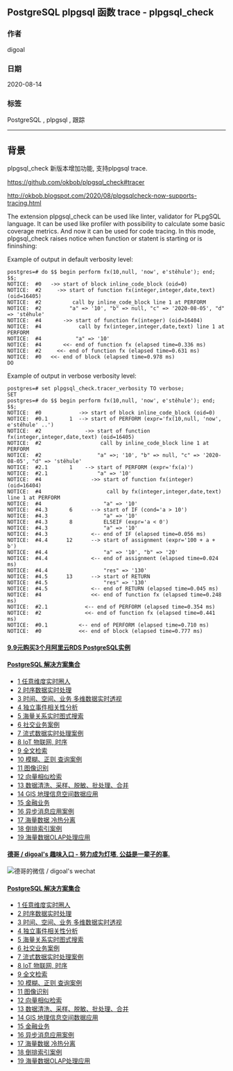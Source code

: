 ## PostgreSQL plpgsql 函数 trace - plpgsql_check    
    
### 作者    
digoal    
    
### 日期    
2020-08-14    
    
### 标签    
PostgreSQL , plpgsql , 跟踪     
    
----    
    
## 背景    
plpgsql_check 新版本增加功能, 支持plpgsql trace.      
    
https://github.com/okbob/plpgsql_check#tracer    
    
http://okbob.blogspot.com/2020/08/plpgsqlcheck-now-supports-tracing.html    
    
The extension plpgsql_check can be used like linter, validator for PLpgSQL language. It can be used like profiler with possibility to calculate some basic coverage metrics. And now it can be used for code tracing. In this mode, plpgsql_check raises notice when function or statent is starting or is fininshing:     
    
Example of output in default verbosity level:    
    
```    
postgres=# do $$ begin perform fx(10,null, 'now', e'stěhule'); end; $$;    
NOTICE:  #0   ->> start of block inline_code_block (oid=0)    
NOTICE:  #2     ->> start of function fx(integer,integer,date,text) (oid=16405)    
NOTICE:  #2          call by inline_code_block line 1 at PERFORM    
NOTICE:  #2         "a" => '10', "b" => null, "c" => '2020-08-05', "d" => 'stěhule'    
NOTICE:  #4       ->> start of function fx(integer) (oid=16404)    
NOTICE:  #4            call by fx(integer,integer,date,text) line 1 at PERFORM    
NOTICE:  #4           "a" => '10'    
NOTICE:  #4       <<- end of function fx (elapsed time=0.336 ms)    
NOTICE:  #2     <<- end of function fx (elapsed time=0.631 ms)    
NOTICE:  #0   <<- end of block (elapsed time=0.978 ms)    
DO    
```    
    
Example of output in verbose verbosity level:    
    
```    
postgres=# set plpgsql_check.tracer_verbosity TO verbose;    
SET    
postgres=# do $$ begin perform fx(10,null, 'now', e'stěhule'); end; $$;    
NOTICE:  #0            ->> start of block inline_code_block (oid=0)    
NOTICE:  #0.1       1  --> start of PERFORM (expr='fx(10,null, 'now', e'stěhule' ..')    
NOTICE:  #2              ->> start of function fx(integer,integer,date,text) (oid=16405)    
NOTICE:  #2                   call by inline_code_block line 1 at PERFORM    
NOTICE:  #2                  "a" =>; '10', "b" => null, "c" => '2020-08-05', "d" => 'stěhule'    
NOTICE:  #2.1       1    --> start of PERFORM (expr='fx(a)')    
NOTICE:  #2.1                "a" => '10'    
NOTICE:  #4                ->> start of function fx(integer) (oid=16404)    
NOTICE:  #4                     call by fx(integer,integer,date,text) line 1 at PERFORM    
NOTICE:  #4                    "a" => '10'    
NOTICE:  #4.3       6      --> start of IF (cond='a > 10')    
NOTICE:  #4.3                  "a" => '10'    
NOTICE:  #4.3       8          ELSEIF (expr='a < 0')    
NOTICE:  #4.3                  "a" => '10'    
NOTICE:  #4.3              <-- end of IF (elapsed time=0.056 ms)    
NOTICE:  #4.4      12      --> start of assignment (expr='100 + a + b')    
NOTICE:  #4.4                  "a" => '10', "b" => '20'    
NOTICE:  #4.4              <-- end of assignment (elapsed time=0.024 ms)    
NOTICE:  #4.4                  "res" => '130'    
NOTICE:  #4.5      13      --> start of RETURN    
NOTICE:  #4.5                  "res" => '130'    
NOTICE:  #4.5              <-- end of RETURN (elapsed time=0.045 ms)    
NOTICE:  #4                <<- end of function fx (elapsed time=0.248 ms)    
NOTICE:  #2.1            <-- end of PERFORM (elapsed time=0.354 ms)    
NOTICE:  #2              <<- end of function fx (elapsed time=0.441 ms)    
NOTICE:  #0.1          <-- end of PERFORM (elapsed time=0.710 ms)    
NOTICE:  #0            <<- end of block (elapsed time=0.777 ms)    
```    
    
    
  
  
  
  
  
  
  
  
  
#### [9.9元购买3个月阿里云RDS PostgreSQL实例](https://www.aliyun.com/database/postgresqlactivity "57258f76c37864c6e6d23383d05714ea")
  
  
#### [PostgreSQL 解决方案集合](https://yq.aliyun.com/topic/118 "40cff096e9ed7122c512b35d8561d9c8")
- [1 任意维度实时圈人](https://yq.aliyun.com/topic/118 "40cff096e9ed7122c512b35d8561d9c8")
- [2 时序数据实时处理](https://yq.aliyun.com/topic/118 "40cff096e9ed7122c512b35d8561d9c8")
- [3 时间、空间、业务 多维数据实时透视](https://yq.aliyun.com/topic/118 "40cff096e9ed7122c512b35d8561d9c8")
- [4 独立事件相关性分析](https://yq.aliyun.com/topic/118 "40cff096e9ed7122c512b35d8561d9c8")
- [5 海量关系实时图式搜索](https://yq.aliyun.com/topic/118 "40cff096e9ed7122c512b35d8561d9c8")
- [6 社交业务案例](https://yq.aliyun.com/topic/118 "40cff096e9ed7122c512b35d8561d9c8")
- [7 流式数据实时处理案例](https://yq.aliyun.com/topic/118 "40cff096e9ed7122c512b35d8561d9c8")
- [8 IoT 物联网, 时序](https://yq.aliyun.com/topic/118 "40cff096e9ed7122c512b35d8561d9c8")
- [9 全文检索](https://yq.aliyun.com/topic/118 "40cff096e9ed7122c512b35d8561d9c8")
- [10 模糊、正则 查询案例](https://yq.aliyun.com/topic/118 "40cff096e9ed7122c512b35d8561d9c8")
- [11 图像识别](https://yq.aliyun.com/topic/118 "40cff096e9ed7122c512b35d8561d9c8")
- [12 向量相似检索](https://yq.aliyun.com/topic/118 "40cff096e9ed7122c512b35d8561d9c8")
- [13 数据清洗、采样、脱敏、批处理、合并](https://yq.aliyun.com/topic/118 "40cff096e9ed7122c512b35d8561d9c8")
- [14 GIS 地理信息空间数据应用](https://yq.aliyun.com/topic/118 "40cff096e9ed7122c512b35d8561d9c8")
- [15 金融业务](https://yq.aliyun.com/topic/118 "40cff096e9ed7122c512b35d8561d9c8")
- [16 异步消息应用案例](https://yq.aliyun.com/topic/118 "40cff096e9ed7122c512b35d8561d9c8")
- [17 海量数据 冷热分离](https://yq.aliyun.com/topic/118 "40cff096e9ed7122c512b35d8561d9c8")
- [18 倒排索引案例](https://yq.aliyun.com/topic/118 "40cff096e9ed7122c512b35d8561d9c8")
- [19 海量数据OLAP处理应用](https://yq.aliyun.com/topic/118 "40cff096e9ed7122c512b35d8561d9c8")
  
  
#### [德哥 / digoal's 趣味入口 - 努力成为灯塔, 公益是一辈子的事.](https://github.com/digoal/blog/blob/master/README.md "22709685feb7cab07d30f30387f0a9ae")
  
  
![德哥的微信 / digoal's wechat](../pic/digoal_weixin.jpg "f7ad92eeba24523fd47a6e1a0e691b59")
  
  
#### [PostgreSQL 解决方案集合](https://yq.aliyun.com/topic/118 "40cff096e9ed7122c512b35d8561d9c8")
- [1 任意维度实时圈人](https://yq.aliyun.com/topic/118 "40cff096e9ed7122c512b35d8561d9c8")
- [2 时序数据实时处理](https://yq.aliyun.com/topic/118 "40cff096e9ed7122c512b35d8561d9c8")
- [3 时间、空间、业务 多维数据实时透视](https://yq.aliyun.com/topic/118 "40cff096e9ed7122c512b35d8561d9c8")
- [4 独立事件相关性分析](https://yq.aliyun.com/topic/118 "40cff096e9ed7122c512b35d8561d9c8")
- [5 海量关系实时图式搜索](https://yq.aliyun.com/topic/118 "40cff096e9ed7122c512b35d8561d9c8")
- [6 社交业务案例](https://yq.aliyun.com/topic/118 "40cff096e9ed7122c512b35d8561d9c8")
- [7 流式数据实时处理案例](https://yq.aliyun.com/topic/118 "40cff096e9ed7122c512b35d8561d9c8")
- [8 IoT 物联网, 时序](https://yq.aliyun.com/topic/118 "40cff096e9ed7122c512b35d8561d9c8")
- [9 全文检索](https://yq.aliyun.com/topic/118 "40cff096e9ed7122c512b35d8561d9c8")
- [10 模糊、正则 查询案例](https://yq.aliyun.com/topic/118 "40cff096e9ed7122c512b35d8561d9c8")
- [11 图像识别](https://yq.aliyun.com/topic/118 "40cff096e9ed7122c512b35d8561d9c8")
- [12 向量相似检索](https://yq.aliyun.com/topic/118 "40cff096e9ed7122c512b35d8561d9c8")
- [13 数据清洗、采样、脱敏、批处理、合并](https://yq.aliyun.com/topic/118 "40cff096e9ed7122c512b35d8561d9c8")
- [14 GIS 地理信息空间数据应用](https://yq.aliyun.com/topic/118 "40cff096e9ed7122c512b35d8561d9c8")
- [15 金融业务](https://yq.aliyun.com/topic/118 "40cff096e9ed7122c512b35d8561d9c8")
- [16 异步消息应用案例](https://yq.aliyun.com/topic/118 "40cff096e9ed7122c512b35d8561d9c8")
- [17 海量数据 冷热分离](https://yq.aliyun.com/topic/118 "40cff096e9ed7122c512b35d8561d9c8")
- [18 倒排索引案例](https://yq.aliyun.com/topic/118 "40cff096e9ed7122c512b35d8561d9c8")
- [19 海量数据OLAP处理应用](https://yq.aliyun.com/topic/118 "40cff096e9ed7122c512b35d8561d9c8")
  
